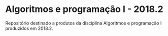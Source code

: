 # Algoritmos e programação I - 2018.2
Repositório destinado a produtos da disciplina Algoritmos e programação I produzidos em 2018.2. 
